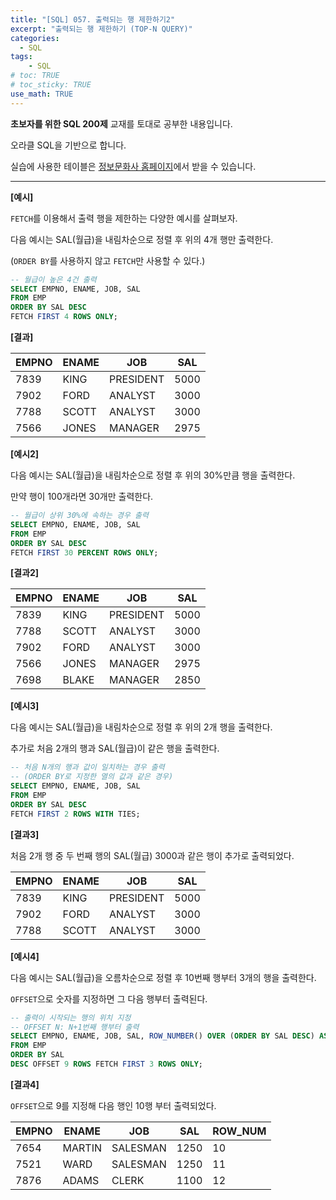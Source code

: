 ```yaml
---
title: "[SQL] 057. 출력되는 행 제한하기2"
excerpt: "출력되는 행 제한하기 (TOP-N QUERY)"
categories: 
  - SQL
tags: 
    - SQL
# toc: TRUE
# toc_sticky: TRUE
use_math: TRUE
---
```


**초보자를 위한 SQL 200제** 교재를 토대로 공부한 내용입니다.

오라클 SQL을 기반으로 합니다.

실습에 사용한 테이블은 [정보문화사 홈페이지](http://infopub.co.kr/index.asp)에서 받을 수 있습니다.

---

**[예시]**

`FETCH`를 이용해서 출력 행을 제한하는 다양한 예시를 살펴보자.

다음 예시는 SAL(월급)을 내림차순으로 정렬 후 위의 4개 행만 출력한다.

(`ORDER BY`를 사용하지 않고 `FETCH`만 사용할 수 있다.)

```sql
-- 월급이 높은 4건 출력
SELECT EMPNO, ENAME, JOB, SAL
FROM EMP
ORDER BY SAL DESC 
FETCH FIRST 4 ROWS ONLY;
```


**[결과]**

EMPNO|ENAME|JOB|SAL
|-|-|-|-|
7839|KING|PRESIDENT|5000
7902|FORD|ANALYST|3000
7788|SCOTT|ANALYST|3000
7566|JONES|MANAGER|2975


**[예시2]**

다음 예시는 SAL(월급)을 내림차순으로 정렬 후 위의 30%만큼 행을 출력한다.

만약 행이 100개라면 30개만 출력한다.

```sql
-- 월급이 상위 30%에 속하는 경우 출력
SELECT EMPNO, ENAME, JOB, SAL
FROM EMP
ORDER BY SAL DESC 
FETCH FIRST 30 PERCENT ROWS ONLY;
```


**[결과2]**

EMPNO|ENAME|JOB|SAL
|-|-|-|-|
7839|KING|PRESIDENT|5000
7788|SCOTT|ANALYST|3000
7902|FORD|ANALYST|3000
7566|JONES|MANAGER|2975
7698|BLAKE|MANAGER|2850


**[예시3]**

다음 예시는 SAL(월급)을 내림차순으로 정렬 후 위의 2개 행을 출력한다.

추가로 처음 2개의 행과 SAL(월급)이 같은 행을 출력한다.


```sql
-- 처음 N개의 행과 값이 일치하는 경우 출력
-- (ORDER BY로 지정한 열의 값과 같은 경우)
SELECT EMPNO, ENAME, JOB, SAL
FROM EMP
ORDER BY SAL DESC 
FETCH FIRST 2 ROWS WITH TIES;
```


**[결과3]**

처음 2개 행 중 두 번째 행의 SAL(월급) 3000과 같은 행이 추가로 출력되었다.

EMPNO|ENAME|JOB|SAL
|-|-|-|-|
7839|KING|PRESIDENT|5000
7902|FORD|ANALYST|3000
7788|SCOTT|ANALYST|3000


**[예시4]**

다음 예시는 SAL(월급)을 오름차순으로 정렬 후 10번째 행부터 3개의 행을 출력한다.

`OFFSET`으로 숫자를 지정하면 그 다음 행부터 출력된다.

```sql
-- 출력이 시작되는 행의 위치 지정
-- OFFSET N: N+1번째 행부터 출력
SELECT EMPNO, ENAME, JOB, SAL, ROW_NUMBER() OVER (ORDER BY SAL DESC) AS ROW_NUM
FROM EMP
ORDER BY SAL 
DESC OFFSET 9 ROWS FETCH FIRST 3 ROWS ONLY;
```


**[결과4]**

`OFFSET`으로 9를 지정해 다음 행인 10행 부터 출력되었다.

EMPNO|ENAME|JOB|SAL|ROW_NUM
|-|-|-|-|-|
7654|MARTIN|SALESMAN|1250|10
7521|WARD|SALESMAN|1250|11
7876|ADAMS|CLERK|1100|12
